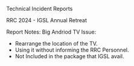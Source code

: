 Technical Incident Reports

RRC 2024 - IGSL Annual Retreat

Report Notes:
Big Andriod TV Issue:
- Rearrange the location of the TV.
- Using it without informing the RRC Personnel.
- Not Included in the package that IGSL avail.

   
